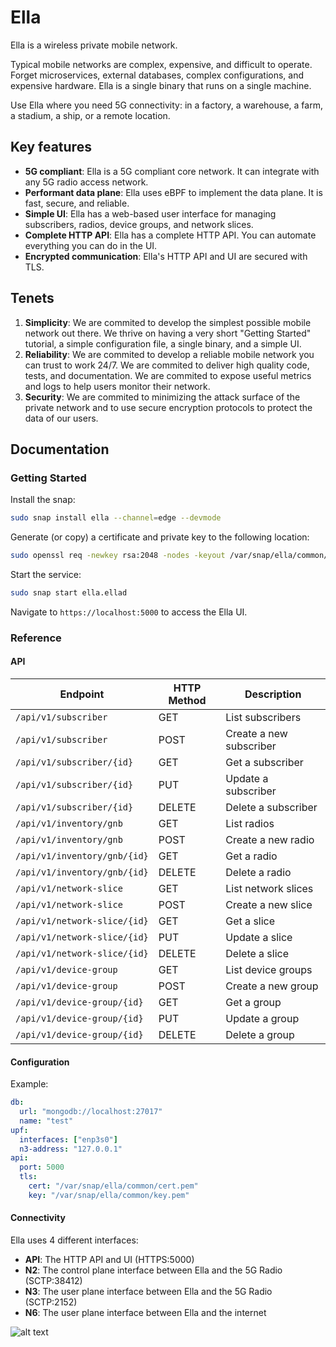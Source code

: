 # Ella

Ella is a wireless private mobile network.

Typical mobile networks are complex, expensive, and difficult to operate. Forget microservices, external databases, complex configurations, and expensive hardware. Ella is a single binary that runs on a single machine.

Use Ella where you need 5G connectivity: in a factory, a warehouse, a farm, a stadium, a ship, or a remote location.

## Key features

* **5G compliant**: Ella is a 5G compliant core network. It can integrate with any 5G radio access network.
* **Performant data plane**: Ella uses eBPF to implement the data plane. It is fast, secure, and reliable.
* **Simple UI**: Ella has a web-based user interface for managing subscribers, radios, device groups, and network slices.
* **Complete HTTP API**: Ella has a complete HTTP API. You can automate everything you can do in the UI.
* **Encrypted communication**: Ella's HTTP API and UI are secured with TLS.

## Tenets

1. **Simplicity**: We are commited to develop the simplest possible mobile network out there. We thrive on having a very short "Getting Started" tutorial, a simple configuration file, a single binary, and a simple UI.
2. **Reliability**: We are commited to develop a reliable mobile network you can trust to work 24/7. We are commited to deliver high quality code, tests, and documentation. We are commited to expose useful metrics and logs to help users monitor their network.
3. **Security**: We are commited to minimizing the attack surface of the private network and to use secure encryption protocols to protect the data of our users.

## Documentation

### Getting Started

Install the snap:

```bash
sudo snap install ella --channel=edge --devmode
```

Generate (or copy) a certificate and private key to the following location:
```bash
sudo openssl req -newkey rsa:2048 -nodes -keyout /var/snap/ella/common/key.pem -x509 -days 1 -out /var/snap/ella/common/cert.pem -subj "/CN=example.com"
```

Start the service:
```bash
sudo snap start ella.ellad
```

Navigate to `https://localhost:5000` to access the Ella UI.

### Reference

#### API

| Endpoint                     | HTTP Method | Description             |
| ---------------------------- | ----------- | ----------------------- |
| `/api/v1/subscriber`         | GET         | List subscribers        |
| `/api/v1/subscriber`         | POST        | Create a new subscriber |
| `/api/v1/subscriber/{id}`    | GET         | Get a subscriber        |
| `/api/v1/subscriber/{id}`    | PUT         | Update a subscriber     |
| `/api/v1/subscriber/{id}`    | DELETE      | Delete a subscriber     |
| `/api/v1/inventory/gnb`      | GET         | List radios             |
| `/api/v1/inventory/gnb`      | POST        | Create a new radio      |
| `/api/v1/inventory/gnb/{id}` | GET         | Get a radio             |
| `/api/v1/inventory/gnb/{id}` | DELETE      | Delete a radio          |
| `/api/v1/network-slice`      | GET         | List network slices     |
| `/api/v1/network-slice`      | POST        | Create a new slice      |
| `/api/v1/network-slice/{id}` | GET         | Get a slice             |
| `/api/v1/network-slice/{id}` | PUT         | Update a slice          |
| `/api/v1/network-slice/{id}` | DELETE      | Delete a slice          |
| `/api/v1/device-group`       | GET         | List device groups      |
| `/api/v1/device-group`       | POST        | Create a new group      |
| `/api/v1/device-group/{id}`  | GET         | Get a group             |
| `/api/v1/device-group/{id}`  | PUT         | Update a group          |
| `/api/v1/device-group/{id}`  | DELETE      | Delete a group          |


#### Configuration

Example:

```yaml
db:
  url: "mongodb://localhost:27017"
  name: "test"
upf:
  interfaces: ["enp3s0"]
  n3-address: "127.0.0.1"
api:
  port: 5000
  tls:
    cert: "/var/snap/ella/common/cert.pem"
    key: "/var/snap/ella/common/key.pem"
```

#### Connectivity

Ella uses 4 different interfaces:

- **API**: The HTTP API and UI (HTTPS:5000)
- **N2**: The control plane interface between Ella and the 5G Radio (SCTP:38412)
- **N3**: The user plane interface between Ella and the 5G Radio (SCTP:2152)
- **N6**: The user plane interface between Ella and the internet

![alt text](image.png)
